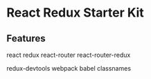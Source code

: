# React Redux Starter Kit

## Features

>>
react
redux
react-router
react-router-redux

redux-devtools
webpack
babel
classnames